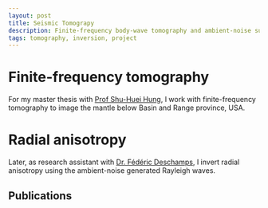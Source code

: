 ```yaml
---
layout: post
title: Seismic Tomograpy
description: Finite-frequency body-wave tomography and ambient-noise surface-wave anisotropy
tags: tomography, inversion, project
---
```


# Finite-frequency tomography
For my master thesis with [Prof Shu-Huei Hung](http://web.gl.ntu.edu.tw/ENG/index.php/about-us/faculty/professors/item/49-professor-shu-huei-hung), I work with finite-frequency tomography to image the mantle below Basin and Range province, USA.

# Radial anisotropy
Later, as research assistant with [Dr. Fédéric Deschamps](https://www.earth.sinica.edu.tw/member/info/13?lang=en), I invert radial anisotropy using the ambient-noise generated Rayleigh waves.

## Publications
